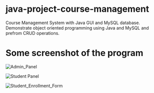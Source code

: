 # java-project-course-management
Course Management System with Java GUI and MySQL database. Demonstrate object oriented programming using Java and MySQL and prefrom CRUD operations.

# Some screenshot of the program


![Admin_Panel](https://user-images.githubusercontent.com/106371195/211162420-7210179a-c251-4b8b-89f7-669c270cae38.png)


![Student Panel](https://user-images.githubusercontent.com/106371195/211162421-69d75bf3-af92-42c6-af0e-0dd0e187fd9a.png)


![Student_Enrollment_Form](https://user-images.githubusercontent.com/106371195/211162427-d0d59f2a-f420-4115-b202-c29c67146f94.png)
